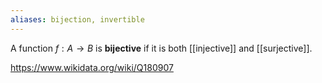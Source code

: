 ```yaml
---
aliases: bijection, invertible
---
```

A function $f:A\to B$ is **bijective** if it is both [[injective]] and [[surjective]].

https://www.wikidata.org/wiki/Q180907